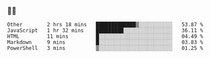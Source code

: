 ### 👨‍💻

<!--START_SECTION:waka-->
```text
Other        2 hrs 18 mins   █████████████▒░░░░░░░░░░░   53.87 % 
JavaScript   1 hr 32 mins    █████████░░░░░░░░░░░░░░░░   36.11 % 
HTML         11 mins         █░░░░░░░░░░░░░░░░░░░░░░░░   04.49 % 
Markdown     9 mins          █░░░░░░░░░░░░░░░░░░░░░░░░   03.83 % 
PowerShell   3 mins          ▒░░░░░░░░░░░░░░░░░░░░░░░░   01.25 % 
```
<!--END_SECTION:waka-->
